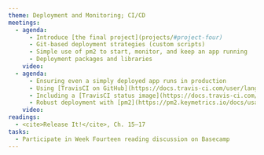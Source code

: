 ```yaml
---
theme: Deployment and Monitoring; CI/CD
meetings:
  - agenda:
      - Introduce [the final project](projects/#project-four)
      - Git-based deployment strategies (custom scripts)
      - Simple use of pm2 to start, monitor, and keep an app running
      - Deployment packages and libraries
    video:
  - agenda:
      - Ensuring even a simply deployed app runs in production
      - Using [TravisCI on GitHub](https://docs.travis-ci.com/user/languages/javascript-with-nodejs/)
      - Including a [TravisCI status image](https://docs.travis-ci.com/user/status-images/) in your README file (or elsewhere)
      - Robust deployment with [pm2](https://pm2.keymetrics.io/docs/usage/deployment/)
    video:
readings:
  - <cite>Release It!</cite>, Ch. 15–17
tasks:
  - Participate in Week Fourteen reading discussion on Basecamp
---
```

